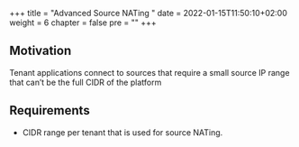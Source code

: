 +++
title = "Advanced Source NATing "
date = 2022-01-15T11:50:10+02:00
weight = 6
chapter = false
pre = "<b></b>"
+++

## Motivation
Tenant applications connect to sources that require a small source IP range that can’t be the full CIDR of the platform

## Requirements
* CIDR range per tenant that is used for source NATing.




